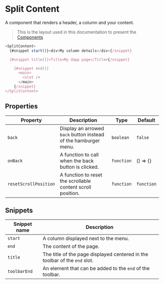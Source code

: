 # Split Content

A component that renders a header, a column and your content.

> This is the layout used in this documentation to present the [Components](/components)

```javascript
<SplitContent>
  {#snippet start()}<div>My column details</div>{/snippet}

  {#snippet title()}<Title>My dapp page</Title>{/snippet}

    {#snippet end()}
      <main>
        <slot />
      </main>
    {/snippet}
</SplitContent>
```

## Properties

| Property              | Description                                                     | Type       | Default    |
| --------------------- | --------------------------------------------------------------- | ---------- | ---------- |
| `back`                | Display an arrowed `back` button instead of the hamburger menu. | `boolean`  | `false`    |
| `onBack`              | A function to call when the back button is clicked.             | `function` | () => {}   |
| `resetScrollPosition` | A function to reset the scrollable content scroll position.     | `function` | `function` |

## Snippets

| Snippet name | Description                                                                |
| ------------ | -------------------------------------------------------------------------- |
| `start`      | A column displayed next to the menu.                                       |
| `end`        | The content of the page.                                                   |
| `title`      | The title of the page displayed centered in the toolbar of the `end` slot. |
| `toolbarEnd` | An element that can be added to the `end` of the toolbar.                  |
